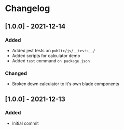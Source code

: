 # Changelog

## [1.0.0] - 2021-12-14

### Added
- Added jest tests on `public/js/__tests__/`
- Added scripts for calculator demo
- Added `test` command `on package.json`

### Changed
- Broken down calculator to it's own blade components

## [1.0.0] - 2021-12-13

### Added
- Initial commit